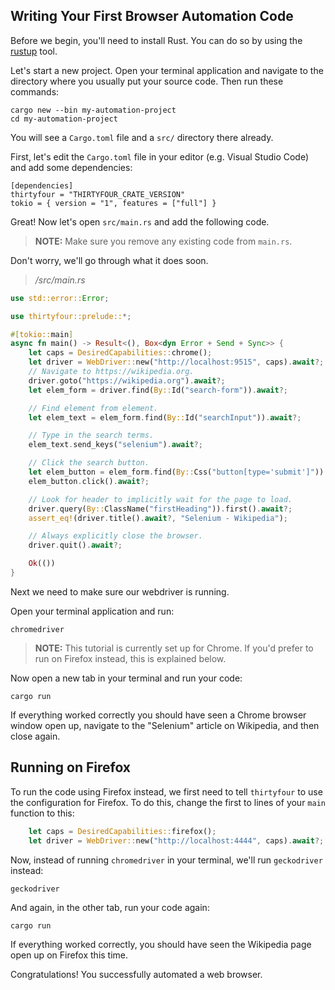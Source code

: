## Writing Your First Browser Automation Code

Before we begin, you'll need to install Rust. You can do so by using the [rustup](https://rustup.rs/) tool.

Let's start a new project. Open your terminal application and navigate to the directory 
where you usually put your source code. Then run these commands:

    cargo new --bin my-automation-project
    cd my-automation-project

You will see a `Cargo.toml` file and a `src/` directory there already.

First, let's edit the `Cargo.toml` file in your editor (e.g. Visual Studio Code) and add some dependencies:

    [dependencies]
    thirtyfour = "THIRTYFOUR_CRATE_VERSION"
    tokio = { version = "1", features = ["full"] }

Great! Now let's open `src/main.rs` and  add the following code.

> **NOTE:** Make sure you remove any existing code from `main.rs`.

Don't worry, we'll go through what it does soon.

> */src/main.rs*
```rust
use std::error::Error;

use thirtyfour::prelude::*;

#[tokio::main]
async fn main() -> Result<(), Box<dyn Error + Send + Sync>> {
    let caps = DesiredCapabilities::chrome();
    let driver = WebDriver::new("http://localhost:9515", caps).await?;
    // Navigate to https://wikipedia.org.
    driver.goto("https://wikipedia.org").await?;
    let elem_form = driver.find(By::Id("search-form")).await?;

    // Find element from element.
    let elem_text = elem_form.find(By::Id("searchInput")).await?;

    // Type in the search terms.
    elem_text.send_keys("selenium").await?;

    // Click the search button.
    let elem_button = elem_form.find(By::Css("button[type='submit']")).await?;
    elem_button.click().await?;

    // Look for header to implicitly wait for the page to load.
    driver.query(By::ClassName("firstHeading")).first().await?;
    assert_eq!(driver.title().await?, "Selenium - Wikipedia");

    // Always explicitly close the browser.
    driver.quit().await?;

    Ok(())
}
```

Next we need to make sure our webdriver is running.

Open your terminal application and run:

    chromedriver

> **NOTE:** This tutorial is currently set up for Chrome.
> If you'd prefer to run on Firefox instead, this is explained below.

Now open a new tab in your terminal and run your code:

    cargo run

If everything worked correctly you should have seen a Chrome browser window open up,
navigate to the "Selenium" article on Wikipedia, and then close again.

## Running on Firefox

To run the code using Firefox instead, we first need to tell `thirtyfour` to use the 
configuration for Firefox. To do this, change the first to lines of your `main` function to this:

```rust
    let caps = DesiredCapabilities::firefox();
    let driver = WebDriver::new("http://localhost:4444", caps).await?;
```

Now, instead of running `chromedriver` in your terminal, we'll run `geckodriver` instead:

    geckodriver

And again, in the other tab, run your code again:

    cargo run

If everything worked correctly, you should have seen the Wikipedia page open up on Firefox this time.

Congratulations! You successfully automated a web browser.
